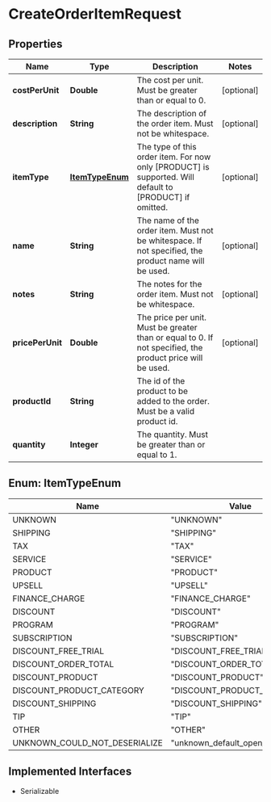 

# CreateOrderItemRequest


## Properties

| Name | Type | Description | Notes |
|------------ | ------------- | ------------- | -------------|
|**costPerUnit** | **Double** | The cost per unit. Must be greater than or equal to 0. |  [optional] |
|**description** | **String** | The description of the order item. Must not be whitespace. |  [optional] |
|**itemType** | [**ItemTypeEnum**](#ItemTypeEnum) | The type of this order item. For now only [PRODUCT] is supported. Will default to [PRODUCT] if omitted. |  [optional] |
|**name** | **String** | The name of the order item. Must not be whitespace. If not specified, the product name will be used. |  [optional] |
|**notes** | **String** | The notes for the order item. Must not be whitespace. |  [optional] |
|**pricePerUnit** | **Double** | The price per unit. Must be greater than or equal to 0. If not specified, the product price will be used. |  [optional] |
|**productId** | **String** | The id of the product to be added to the order. Must be a valid product id. |  |
|**quantity** | **Integer** | The quantity. Must be greater than or equal to 1. |  |



## Enum: ItemTypeEnum

| Name | Value |
|---- | -----|
| UNKNOWN | &quot;UNKNOWN&quot; |
| SHIPPING | &quot;SHIPPING&quot; |
| TAX | &quot;TAX&quot; |
| SERVICE | &quot;SERVICE&quot; |
| PRODUCT | &quot;PRODUCT&quot; |
| UPSELL | &quot;UPSELL&quot; |
| FINANCE_CHARGE | &quot;FINANCE_CHARGE&quot; |
| DISCOUNT | &quot;DISCOUNT&quot; |
| PROGRAM | &quot;PROGRAM&quot; |
| SUBSCRIPTION | &quot;SUBSCRIPTION&quot; |
| DISCOUNT_FREE_TRIAL | &quot;DISCOUNT_FREE_TRIAL&quot; |
| DISCOUNT_ORDER_TOTAL | &quot;DISCOUNT_ORDER_TOTAL&quot; |
| DISCOUNT_PRODUCT | &quot;DISCOUNT_PRODUCT&quot; |
| DISCOUNT_PRODUCT_CATEGORY | &quot;DISCOUNT_PRODUCT_CATEGORY&quot; |
| DISCOUNT_SHIPPING | &quot;DISCOUNT_SHIPPING&quot; |
| TIP | &quot;TIP&quot; |
| OTHER | &quot;OTHER&quot; |
| UNKNOWN_COULD_NOT_DESERIALIZE | &quot;unknown_default_open_api&quot; |


## Implemented Interfaces

* Serializable

